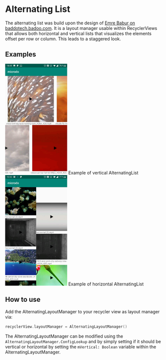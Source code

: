 # Alternating List

The alternating list was build upon the design of [Emre Babur on baddotech.badoo.com](https://badootech.badoo.com/a-custom-layoutmanager-case-beeline-on-android-d8d31526596b).
It is a layout manager usable within RecyclerViews that allows both horizontal and vertical lists that visualizes
the elements offset per row or column. This leads to a staggered look. 

## Examples

<img src="../../../../../../../../../demoimages/alternating_list_vertical.jpg" width="200" />
Example of vertical AlternatingList
<img src="../../../../../../../../../demoimages/alternating_list_horizontal.jpg" width="200" />
Example of horizontal AlternatingList

## How to use

Add the AlternatingLayoutManager to your recycler view as layout manager via:

```kotlin
recyclerView.layoutManager = AlternatingLayoutManager()
```

The AlternatingLayoutManager can be modified using the `AlternatingLayoutManager.ConfigLookup` and 
by simply setting if it should be vertical or horizontal by setting the `mVertical: Boolean` variable 
within the AlternatingLayoutManager.

